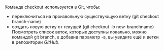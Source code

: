 Команда checkout используется в Git, чтобы:
* переключиться на произвольную существующую ветку (git checkout branch-name)
* создать новую ветку от текущей (git checkout -b new-branchname)
Посмотреть список веток, которые доступны локально, можно командой git
branch, а добавив параметр -a, вы увидите ещё и ветки в репозитории *GitHub*.


